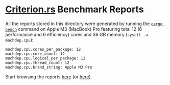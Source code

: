 # [Criterion.rs](https://bheisler.github.io/criterion.rs/book/getting_started.html) Benchmark Reports

All the reports stored in this directory were generated by running the [`cargo bench`](https://doc.rust-lang.org/cargo/commands/cargo-bench.html) command on Apple M3 (MacBook) Pro featuring
total 12 (6 performance and 6 efficiency) cores and 36 GB memory (`sysctl -a machdep.cpu`):

```text
machdep.cpu.cores_per_package: 12
machdep.cpu.core_count: 12
machdep.cpu.logical_per_package: 12
machdep.cpu.thread_count: 12
machdep.cpu.brand_string: Apple M3 Pro
```

Start browsing the reports [here](https://raw.githack.com/swiyu-admin-ch/did-webvh/main/criterion/report/index.html) (or [here](https://htmlpreview.github.io/?https://raw.githubusercontent.com/swiyu-admin-ch/did-webvh/main/criterion/report/index.html)).